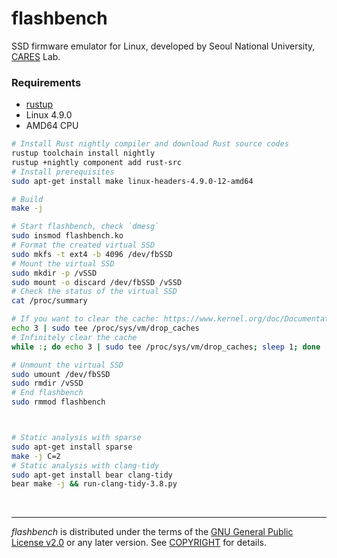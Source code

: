 flashbench
========
SSD firmware emulator for Linux, developed by Seoul National University,
[CARES] Lab.

### Requirements
- [rustup](https://rustup.rs/)
- Linux 4.9.0
- AMD64 CPU

```bash
# Install Rust nightly compiler and download Rust source codes
rustup toolchain install nightly
rustup +nightly component add rust-src
# Install prerequisites
sudo apt-get install make linux-headers-4.9.0-12-amd64

# Build
make -j

# Start flashbench, check `dmesg`
sudo insmod flashbench.ko
# Format the created virtual SSD
sudo mkfs -t ext4 -b 4096 /dev/fbSSD
# Mount the virtual SSD
sudo mkdir -p /vSSD
sudo mount -o discard /dev/fbSSD /vSSD
# Check the status of the virtual SSD
cat /proc/summary

# If you want to clear the cache: https://www.kernel.org/doc/Documentation/sysctl/vm.txt
echo 3 | sudo tee /proc/sys/vm/drop_caches
# Infinitely clear the cache
while :; do echo 3 | sudo tee /proc/sys/vm/drop_caches; sleep 1; done

# Unmount the virtual SSD
sudo umount /dev/fbSSD
sudo rmdir /vSSD
# End flashbench
sudo rmmod flashbench



# Static analysis with sparse
sudo apt-get install sparse
make -j C=2
# Static analysis with clang-tidy
sudo apt-get install bear clang-tidy
bear make -j && run-clang-tidy-3.8.py
```

&nbsp;

--------

*flashbench* is distributed under the terms of the [GNU General Public License
v2.0] or any later version. See [COPYRIGHT] for details.

[CARES]: http://davinci.snu.ac.kr
[GNU General Public License v2.0]: LICENSE
[COPYRIGHT]: COPYRIGHT
